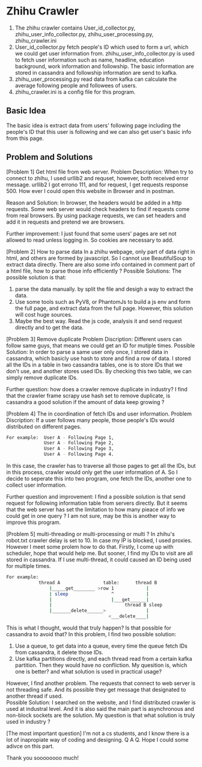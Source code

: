 # Zhihu Crawler

1. The zhihu crawler contains User_id_collector.py,  zhihu_user_info_collector.py,  zhihu_user_processing.py, zhihu_crawler.ini
2. User_id_collector.py fetch people's ID which used to form a url, which we could get user information from.
zhihu_user_info_collector.py is used to fetch user information such as name, headline, education background, work information and followship. The basic information are stored in cassandra and followship information are send to kafka.
3. zhihu_user_processing.py read data from kafka can calculate the average following people and followees of users.
4. zhihu_crawler.ini is a config file for this program.

## Basic Idea
The basic idea is extract data from users' following page including the people's ID that this user is following and we can also get user's basic info from this page.


## Problem and Solutions

[Problem 1] Get html file from web server.
Problem Description: When try to connect to zhihu, I used urllib2 and requset, however, both received error message.  urllib2 I got errono 111, and for request, I get requests response 500. How ever I could open this website in Browser and in postman. 

Reason and Solution:
In browser, the headers would be added in a http requests. Some web server would check headers to find if requests come from real browsers. 
By using package requests, we can set headers and add it in requests and pretend we are browsers.

Further improvement: I just found that some users' pages are set not allowed to read unless logging in. So cookies are necessary to add.


[Problem 2] How to parse data
In a zhihu webpage, only part of data right in html, and others are formed by javascript. So I cannot use BeautifulSoup to extract data directly.  There are also some info contained in comment part of a html file, how to parse those info efficiently ? 
Possible Solutions:
The possible solution is that: 
1. parse the data manually. by split the file and desigh a way to extract the data.
2. Use some tools such as PyV8, or PhantomJs to build a js env and form the full page, and extract data from the full page. However, this solution will cost huge sources.
3. Maybe the best way. Read the js code, analysis it and send request directly and to get the data.


[Problem 3] Remove duplicate
Problem Discription:  Different users can follow same guys, that means we could get an ID for mutiple times. 
Possible Solution: In order to parse a same user only once, I stored data in cassandra, which basicly use hash to store and find a row of data. I stored all the IDs in a table in two cassandra tables, one is to store IDs that we don't use, and another stores used IDs.  By checking this two table, we can simply remove duplicate IDs.  

Further question: how does a crawler remove duplicate in industry? I find that the crawler frame scrapy use hash set to remove duplicate, is cassandra a good solution if the amount of data keep growing ?


[Problem 4] The in coordination of fetch IDs and user information.
Problem Discription: If a user follows many people, those people's IDs would distributed on different pages.  
```sh
For example:  User A - Following Page 1,
			  User A - Following Page 2,
			  User A - Following Page 3,
			  User A - Following Page 4. 
```
In this case, the crawler has to traverse all those pages to get all the IDs, but in this process, crawler would only get the user information of A.  So I decide to seperate this into two program, one fetch the IDs, another one to collect user information.

Further question and improvement: I find a possible solution is that send request for following information table from servers directly. But it seems that the web server has set the limitation to how many pieace of info we could get in one query ?  I am not sure, may be this is another way to improve this program.


[Problem 5] multi-threading or multi-processing or multi ? 
In zhihu's robot.txt crawler delay is set to 10. In case my IP is blocked, I used proxies. However I meet some prolem how to do that.
Firstly, I come up with scheduler, hope that would help me. But sooner, I find my IDs to visit are all stored in cassandra. If I use multi-thread, it could caused an ID being used for multiple times.
```sh
For example:
			thread A				table:      thread B
				|_____get________ >row 1			|
				| sleep				   ^			|
				|					   |___get______|
				|					   		thread B sleep
				|_______delete______>				|
									  <___delete____|
```
This is what I thought, would that truly happen?  Is that possible for cassandra to avoid that? 
In this problem, I find two possible solution:
1. Use a queue, to get data into a queue, every time the queue fetch IDs from cassandra, it delete those IDs. 
2. Use kafka partitions directly, and each thread read from a certain kafka partition. Then they would have no confliction.
My quesition is, which one is better? and what solution is used in practical usage? 


However, I find another problem.  The requests that connect to web server is not threading safe. And its possible they get message that designated to another thread if used.  
Possible Solution: I searched on the website, and I find distributed crawler is used at industral level. And it is also said the main part is asynchronous and non-block sockets are the solution. My question is that what solution is truly used in industry ?


[The most important question]
I'm not a cs students, and I know there is a lot of inapropiate way of coding and designing. Q A Q. Hope I could some adivce on this part.

Thank you soooooooo much! 
